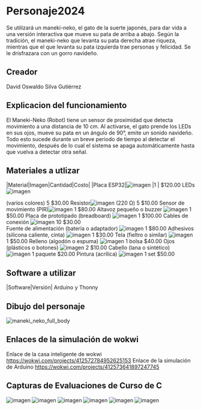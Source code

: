 # Personaje2024
Se utilizará un maneki-neko, el gato de la suerte japonés, para dar vida a una versión interactiva que mueve su pata de arriba a abajo. Según la tradición, el maneki-neko que levanta su pata derecha atrae riqueza, mientras que el que levanta su pata izquierda trae personas y felicidad. Se le drisfrazara con un gorro navideño.
## Creador
David Oswaldo Silva Gutiérrez
## Explicacion del funcionamiento
El Maneki-Neko (Robot) tiene un sensor de proximidad que detecta movimiento a una distancia de 10 cm. Al activarse, el gato prende los LEDs en sus ojos, mueve su pata en un ángulo de 90°, emite un sonido navideño. Todo esto sucede durante un breve periodo de tiempo al detectar el movimiento, después de lo cual el sistema se apaga automáticamente hasta que vuelva a detectar otra señal.

## Materiales a utlizar
|Material|Imagen|Cantidad|Costo|
|Placa ESP32|![imagen](https://github.com/user-attachments/assets/f3023902-e89a-4899-ba81-78a27f6382f4) |1	|    $120.00
LEDs![imagen](https://github.com/user-attachments/assets/0d5c305a-ec29-448c-a9cc-2d5ec361b73d)

(varios colores)	                          	5	    $30.00
Resistor![imagen](https://github.com/user-attachments/assets/1a41df39-a729-463d-aa19-ed8e068bf91a)
 (220 Ω)	                              	5	    $10.00
Sensor de movimiento (PIR)![imagen](https://github.com/user-attachments/assets/74d36c80-b622-41c8-b640-5de2e85118de)
	                    	1    	$80.00
Altavoz pequeño o buzzer	![imagen](https://github.com/user-attachments/assets/fe46020a-887f-4cc7-a17a-5f8998e4db24)
                      	1	   	$50.00
Placa de prototipado (breadboard)	![imagen](https://github.com/user-attachments/assets/fd87d3bf-667c-4f20-a91d-cf7a06ee823a)
              	1	   	$100.00
Cables de conexión		![imagen](https://github.com/user-attachments/assets/53786a3f-939f-48e5-a53d-399a60b5e2c9)
                           10	   	$30.00	
Fuente de alimentación (batería o adaptador)	![imagen](https://github.com/user-attachments/assets/162d7cf0-d2bc-4920-9573-4894bc227897)
  	1	   	$80.00
Adhesivos (silicona caliente, cinta)	  ![imagen](https://github.com/user-attachments/assets/67a4eeb8-3602-4779-9134-8034f4fddc3f)
          1	   	$30.00
Tela (fieltro o similar)	  ![imagen](https://github.com/user-attachments/assets/4d82d2aa-178b-4120-8637-66f101abcb16)
                      1	   	$50.00
Relleno (algodón o espuma)	   ![imagen](https://github.com/user-attachments/assets/73cf6c61-7d9a-4fb7-81f8-33b00799227e)
                   1    bolsa	$40.00
Ojos (plásticos o botones)	      ![imagen](https://github.com/user-attachments/assets/e111e64e-952f-4770-8218-8fcae9e19b23)
                2	   	$10.00
Cabello (lana o sintético)  ![imagen](https://github.com/user-attachments/assets/4820b02f-6f6b-493b-a95d-c88cf268d89e)
                    	1    	paquete	$20.00
Pintura (acrílica)	     ![imagen](https://github.com/user-attachments/assets/356cfff3-59ea-40c7-9a58-fd0c19aa712c)
                         1    	set	$50.00


## Software a utilizar
|Software|Versión|
Arduino y Thonny

## Dibujo del personaje
![maneki_neko_full_body](https://github.com/user-attachments/assets/061c0333-46cc-4b83-9d38-4e7119c26757)


## Enlaces de la simulación de wokwi
Enlace de la casa inteligente de wokwi https://wokwi.com/projects/412572784952625153
Enlace de la simulación de Arduino https://wokwi.com/projects/412573641897247745


## Capturas de Evaluaciones de Curso de C
![imagen](https://github.com/user-attachments/assets/080a2fa7-ac52-4c4b-93f7-4c547c0b45c0)
![imagen](https://github.com/user-attachments/assets/10fa6a46-773f-4361-92dd-af7ebb0507a0)
![imagen](https://github.com/user-attachments/assets/2000054b-3390-4378-8e8a-0870cd780c29)
![imagen](https://github.com/user-attachments/assets/90940a29-6d0a-4f68-9e32-61c8f63af9e8)
![imagen](https://github.com/user-attachments/assets/7009f5f6-4326-4d37-9d62-3c528ee7b02e)
![imagen](https://github.com/user-attachments/assets/46cff244-2515-447a-8885-5f4cb4127620)



